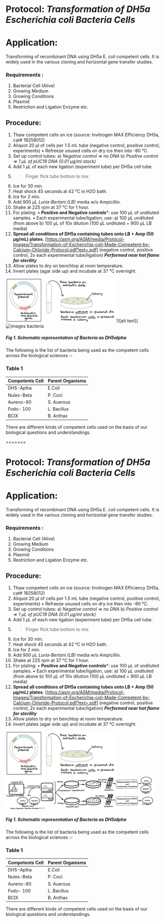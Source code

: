 
# Protocol: *Transformation of DH5a Escherichia coli Bacteria Cells*
# Application:
Transforming of recombinant DNA using DH5a E. coli competent cells. It is widely used in the various cloning and horizontal gene transfer studies. 
### Requirements :
1. Bacterial Cell (Alive)
2. Growing Medium
3. Growing Conditions
4. Plasmid
5. Restriction and Ligation Enzyme etc.
## Procedure:
1. Thaw competent cells on ice (source: Invitrogen MAX Efficiency DH5a, cat# 18258012)
2. Aliquot 20 µl of cells per 1.5 mL tube (negative control, positive control, experiments)
• Refreeze unused cells on dry ice then into -80 °C.
3. Set up control tubes:
a) *Negative control => no DNA*
b) *Positive control => 1 µL of pUC19 DNA (0.01 µg/ml stock)*
4. Add 1 µL of each new ligation (experiment tube) per DH5a cell tube.
5. > Finger flick tube bottom to mix
6. Ice for 30 min.
7. Heat shock 45 seconds at 42 °C in H2O bath.
8. Ice for 2 min.
9. Add 900 µL *Luria-Bertani (LB)* media w/o Ampicillin.
10. Shake at 225 rpm at 37 °C for 1 hour.
11. For plating: 
• **Positive and Negative controls***: use 100 µL of undiluted samples.
• Each experimental tube/ligation, use:
a) 100 µL undiluted (from above
b) 100 µL of 10x dilution (100 µL undiluted + 900 µL LB media)
12. **Spread all conditions of DH5a containing tubes onto LB + Amp (50 µg/mL) plates**.  [https://asm.org/ASM/media/Protocol-Images/Transformation-of-Escherichia-coli-Made-Competent-by-Calcium-Chloride-Protocol.pdf?ext=.pdf]
(negative control, positive control, 2x each experimental tube/ligation)
***Performed near hot flame for sterility***
13. Allow plates to dry on benchtop at room temperature.
14. Invert plates (agar side up) and incubate at 37 °C 
overnight.

![alt text](download.png))![alt text](![images bacteria](https://github.com/prakashaman717/Research-Methods-Aman/assets/171917083/b5fe7fde-751a-42b1-8acd-41dcf7b45213)

 ##### Fig 1. Schematic representation of Bacteria as DH5alpha

The following is the list of bacteria being used as the competent cells across the biological sciences :- 
### Table 1

 Competents Cell | Parent Organisms
| ----------- | ----------- |
 DH5-Aplha | E.Coli |
 Nules-Beta | P. Coci 
 Aureno-60 | S.  Auerous
 Fodo- 100 | L. Bacillus
 BCIX | B. Anthax
 
There are different kinds of competent cells  used on the basis of our biological questions and understandings.
 
 
 
=======
# Protocol: *Transformation of DH5a Escherichia coli Bacteria Cells*
# Application:
Transforming of recombinant DNA using DH5a E. coli competent cells. It is widely used in the various cloning and horizontal gene transfer studies. 
### Requirements :
1. Bacterial Cell (Alive)
2. Growing Medium
3. Growing Conditions
4. Plasmid
5. Restriction and Ligation Enzyme etc.
## Procedure:
1. Thaw competent cells on ice (source: Invitrogen MAX Efficiency DH5a, cat# 18258012)
2. Aliquot 20 µl of cells per 1.5 mL tube (negative control, positive control, experiments)
• Refreeze unused cells on dry ice then into -80 °C.
3. Set up control tubes:
a) *Negative control => no DNA*
b) *Positive control => 1 µL of pUC19 DNA (0.01 µg/ml stock)*
4. Add 1 µL of each new ligation (experiment tube) per DH5a cell tube.
5. > Finger flick tube bottom to mix
6. Ice for 30 min.
7. Heat shock 45 seconds at 42 °C in H2O bath.
8. Ice for 2 min.
9. Add 900 µL *Luria-Bertani (LB)* media w/o Ampicillin.
10. Shake at 225 rpm at 37 °C for 1 hour.
11. For plating: 
• **Positive and Negative controls***: use 100 µL of undiluted samples.
• Each experimental tube/ligation, use:
a) 100 µL undiluted (from above
b) 100 µL of 10x dilution (100 µL undiluted + 900 µL LB media)
12. **Spread all conditions of DH5a containing tubes onto LB + Amp (50 µg/mL) plates**.  [https://asm.org/ASM/media/Protocol-Images/Transformation-of-Escherichia-coli-Made-Competent-by-Calcium-Chloride-Protocol.pdf?ext=.pdf]
(negative control, positive control, 2x each experimental tube/ligation)
***Performed near hot flame for sterility***
13. Allow plates to dry on benchtop at room temperature.
14. Invert plates (agar side up) and incubate at 37 °C 
overnight.

![alt text](download.png)![alt text](<images bacteria.png>)
 ##### Fig 1. Schematic representation of Bacteria as DH5alpha

The following is the list of bacteria being used as the competent cells across the biological sciences :- 
### Table 1

 Competents Cell | Parent Organisms
| ----------- | ----------- |
 DH5-Aplha | E.Coli |
 Nules-Beta | P. Coci 
 Aureno-60 | S.  Auerous
 Fodo- 100 | L. Bacillus
 BCIX | B. Anthax
 
There are different kinds of competent cells  used on the basis of our biological questions and understandings.
 

